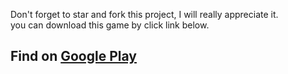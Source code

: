 Don't forget to star and fork this project, I will really appreciate it.  
you can download this game by click link below.  
## Find on [Google Play](https://play.google.com/store/apps/details?id=com.mubasoftworks.benaratausalah)
